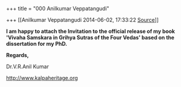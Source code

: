 +++
title = "000 Anilkumar Veppatangudi"

+++
[[Anilkumar Veppatangudi	2014-06-02, 17:33:22 [Source](https://groups.google.com/g/samskrita/c/zxuKY3lFMhU)]]



**I am happy to attach the Invitation to the official release of my book 'Vivaha Samskara in Grihya Sutras of the Four Vedas' based on the dissertation for my PhD.**

**Regards,**

Dr.V.R.Anil Kumar

<http://www.kalpaheritage.org>

  

